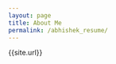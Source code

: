 ```yaml
---
layout: page
title: About Me 
permalink: /abhishek_resume/
---
```

{{site.url}}
<object 
    width="900" 
    height="900" 
    data="https://docs.google.com/gview?embedded=true&url=https://abhiyantaabhishek.github.io/MDS-IIT/_pages/about.pdf">
</object>

